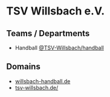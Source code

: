 # TSV Willsbach e.V.

## Teams / Departments
- Handball [@TSV-Willsbach/handball](https://github.com/orgs/TSV-Willsbach/teams/handball)

## Domains
- [willsbach-handball.de](https://willsbach-handball.de)
- [tsv-willsbach.de/](https://tsv-willsbach.de/)
